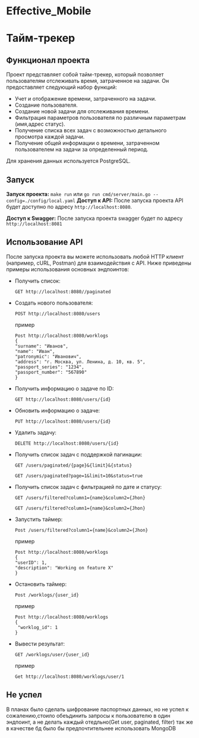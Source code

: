 # Effective_Mobile


# Тайм-трекер

## Функционал проекта

Проект представляет собой тайм-трекер, который позволяет пользователям отслеживать время, затраченное на задачи. Он предоставляет следующий набор функций:

- Учет и отображение времени, затраченного на задачи.
- Создание пользователя.
- Создание новой задачи для отслеживания времени.
- Фильтрация параметров пользователя по различным параметрам (имя,адрес статус).
- Получение списка всех задач с возможностью детального просмотра каждой задачи.
- Получение общей информации о времени, затраченном пользователем на задачи за определенный период.

Для хранения данных используется PostgreSQL.

## Запуск

 **Запуск проекта:** 
    ```
    make run
    ```
    или 
       ```
    go run cmd/server/main.go --config=./config/local.yaml
    ```
 **Доступ к API:** 
    После запуска проекта API будет доступно по адресу `http://localhost:8080`.

 **Доступ к Swagger:** 
       После запуска проекта swagger будет по адресу `http://localhost:8081`

## Использование API

После запуска проекта вы можете использовать любой HTTP клиент (например, cURL, Postman) для взаимодействия с API. Ниже приведены примеры использования основных эндпоинтов:

- Получить список: 
    ```http
    GET http://localhost:8080//paginated
    ```

- Создать нового пользователя: 
    ```http
    POST http://localhost:8080/users
    ```
    пример
    ```example
    Post http://localhost:8080/worklogs
    {
    "surname": "Иванов",
    "name": "Иван",
    "patronymic": "Иванович",
    "address": "г. Москва, ул. Ленина, д. 10, кв. 5",
    "passport_series": "1234",
    "passport_number": "567890"
    }
    ```
- Получить информацию о задаче по ID: 
    ```http
    GET http://localhost:8080/users/{id}
    ```

- Обновить информацию о задаче: 
    ```http
    PUT http://localhost:8080/users/{id}
    ```

- Удалить задачу: 
    ```http
    DELETE http://localhost:8080/users/{id}
    ```
    
- Получить список задач с поддержкой пагинации:
    ```http
    GET /users/paginated/{page}&{limit}&{status}
    ```
   
    ```example
    GET /users/paginated?page=1&limit=10&status=true
    ```
    
- Получить список задач с фильтрацией по дате и статусу:
    ```http
    GET /users/filtered?column1={name}&column2={Jhon}
    ```
    ```example
    GET /users/filtered?column1={name}&column2={Jhon}
    ```
    
- Запустить таймер:
    ```http
    Post /users/filtered?column1={name}&column2={Jhon}
    ```

    пример

    ```example
    Post http://localhost:8080/worklogs
    {
    "userID": 1,
    "description": "Working on feature X"
    }
    ```

- Остановить таймер:
    ```http
    Post /worklogs/{user_id}
    ```

    пример

    ```example
    Post http://localhost:8080/worklogs
    {
     "worklog_id": 1
    }
    ```
- Вывести результат:
    ```http
    GET /worklogs/user/{user_id}
    ```

    пример

    ```example
    Get http://localhost:8080/worklogs/user/1

    ```
    

## Не успел

В планах было сделать шифрование паспортных данных, но не успел к сожалению,стоило обеъдинить запросы к пользователю в один эндпоинт, а не делать каждый отедльно(Get user, paginated, filter) так же в качестве бд было бы предпочтительнее использовать MongoDB

